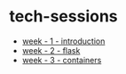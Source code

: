 # tech-sessions

* [week - 1 - introduction ](./week1)
* [week - 2 - flask ](./week2)
* [week - 3 - containers ](./week3)
